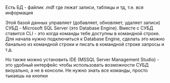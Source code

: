 
Есть БД - файлик .mdf где лежат записи, таблицы и тд, т.е. вся информация

Этой базой данных управляет (добавляет, обновляет, удаляет записи) СУБД - Microsoft SQL Server (это Database Engine). Вместе с СУБД ставится CLI - это когда команды тебе доступны в командной строке. Для начала нужно подключиться к Database Engine, сделать это можно банально из командной строки и писать в командной строке запросы и т.д.

Но также можно установить IDE (MSSQL Server Management Studio) - это удобный интерфейс чтобы использовать возможности СУБД визуально, а не в консоли. Не нужно знать все команды, просто тыкаешь на кнопки